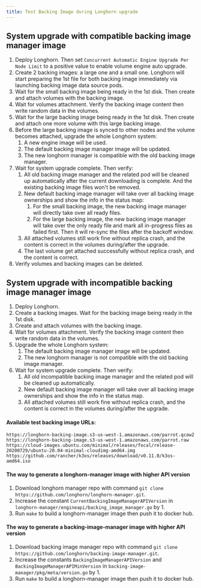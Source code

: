 ```yaml
---
title: Test Backing Image during Longhorn upgrade
---
```


## System upgrade with compatible backing image manager image
1. Deploy Longhorn. Then set `Concurrent Automatic Engine Upgrade Per Node Limit` to a positive value to enable volume engine auto upgrade.
2. Create 2 backing images: a large one and a small one. Longhorn will start preparing the 1st file for both backing image immediately via launching backing image data source pods.
3. Wait for the small backing image being ready in the 1st disk. Then create and attach volumes with the backing image.
4. Wait for volumes attachment. Verify the backing image content then write random data in the volumes.
5. Wait for the large backing image being ready in the 1st disk. Then create and attach one more volume with this large backing image.
6. Before the large backing image is synced to other nodes and the volume becomes attached, upgrade the whole Longhorn system:
    1. A new engine image will be used.
    2. The default backing image manager image will be updated.
    3. The new longhorn manager is compatible with the old backing image manager.
7. Wait for system upgrade complete. Then verify:
    1. All old backing image manager and the related pod will be cleaned up automatically after the current downloading is complete. And the existing backing image files won't be removed.
    2. New default backing image manager will take over all backing image ownerships and show the info in the status map: 
        1. For the small backing image, the new backing image manager will directly take over all ready files.
        2. For the large backing image, the new backing image manager will take over the only ready file and mark all in-progress files as failed first. Then it will re-sync the files after the backoff window.  
    3. All attached volumes still work fine without replica crash, and the content is correct in the volumes during/after the upgrade.
    4. The last volume get attached successfully without replica crash, and the content is correct.
8. Verify volumes and backing images can be deleted.

## System upgrade with incompatible backing image manager image
1. Deploy Longhorn.
2. Create a backing images. Wait for the backing image being ready in the 1st disk.
3. Create and attach volumes with the backing image.
4. Wait for volumes attachment. Verify the backing image content then write random data in the volumes.
5. Upgrade the whole Longhorn system:
    1. The default backing image manager image will be updated.
    2. The new longhorn manager is not compatible with the old backing image manager.
6. Wait for system upgrade complete. Then verify:
    1. All old incompatible backing image manager and the related pod will be cleaned up automatically.
    2. New default backing image manager will take over all backing image ownerships and show the info in the status map.
    3. All attached volumes still work fine without replica crash, and the content is correct in the volumes during/after the upgrade.

#### Available test backing image URLs:
```
https://longhorn-backing-image.s3-us-west-1.amazonaws.com/parrot.qcow2
https://longhorn-backing-image.s3-us-west-1.amazonaws.com/parrot.raw
https://cloud-images.ubuntu.com/minimal/releases/focal/release-20200729/ubuntu-20.04-minimal-cloudimg-amd64.img
https://github.com/rancher/k3os/releases/download/v0.11.0/k3os-amd64.iso 
```
    
#### The way to generate a longhorn-manager image with higher API version
1. Download longhorn manager repo with command `git clone https://github.com/longhorn/longhorn-manager.git`.
2. Increase the constant `CurrentBackingImageManagerAPIVersion` in `longhorn-manager/engineapi/backing_image_manager.go` by 1.
3. Run `make` to build a longhorn-manager image then push it to docker hub.

#### The way to generate a backing-image-manager image with higher API version
1. Download backing image manager repo with command `git clone https://github.com/longhorn/backing-image-manager.git`.
2. Increase the constants `BackingImageManagerAPIVersion` and `BackingImageManagerAPIMinVersion` in `backing-image-manager/pkg/meta/version.go` by 1.
3. Run `make` to build a longhorn-manager image then push it to docker hub.

